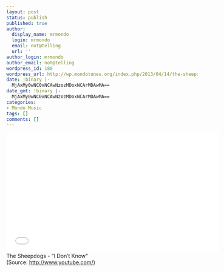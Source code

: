 ```yaml
---
layout: post
status: publish
published: true
author:
  display_name: mrmondo
  login: mrmondo
  email: not@telling
  url: ''
author_login: mrmondo
author_email: not@telling
wordpress_id: 180
wordpress_url: http://wp.mondotunes.org/index.php/2013/04/14/the-sheepdogs-i-dont-know/
date: !binary |-
  MjAxMy0wNC0xNCAwNzozMDoxNCArMDAwMA==
date_gmt: !binary |-
  MjAxMy0wNC0xNCAwNzozMDoxNCArMDAwMA==
categories:
- Mondo Music
tags: []
comments: []
---
```

<iframe width="560" height="315" src="//www.youtube.com/embed/h_5q0n2mDR8" frameborder="0"> </iframe>
The Sheepdogs - &#8220;I Don&#8217;t Know"
<div class="attribution">(<span>Source:</span> <a href="http://www.youtube.com/">http://www.youtube.com/</a>)</div>

